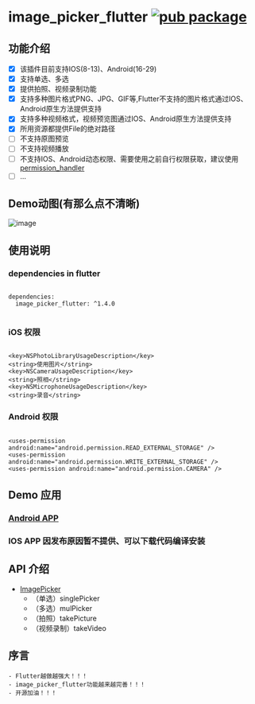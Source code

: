 # image_picker_flutter [![pub package](https://img.shields.io/pub/v/image_picker_flutter.svg)](https://pub.dartlang.org/packages/image_picker_flutter)
## 功能介绍

- [x] 该插件目前支持IOS(8-13)、Android(16-29)
- [x] 支持单选、多选
- [x] 提供拍照、视频录制功能
- [x] 支持多种图片格式PNG、JPG、GIF等,Flutter不支持的图片格式通过IOS、Android原生方法提供支持
- [x] 支持多种视频格式，视频预览图通过IOS、Android原生方法提供支持
- [x] 所用资源都提供File的绝对路径
- [ ] 不支持原图预览
- [ ] 不支持视频播放
- [ ] 不支持IOS、Android动态权限、需要使用之前自行权限获取，建议使用[permission_handler](https://github.com/BaseflowIT/flutter-permission-handler)
- [ ] ...

## Demo动图(有那么点不清晰)
![image](https://github.com/taijuan/image_picker_flutter/blob/master/image.gif)

## 使用说明

### dependencies in flutter

```

dependencies:
  image_picker_flutter: ^1.4.0
  
```

### iOS 权限

``` 

<key>NSPhotoLibraryUsageDescription</key>
<string>使用图片</string>
<key>NSCameraUsageDescription</key>
<string>照相</string>
<key>NSMicrophoneUsageDescription</key>
<string>录音</string>

```
### Android 权限

``` Android Permissions

<uses-permission android:name="android.permission.READ_EXTERNAL_STORAGE" />
<uses-permission android:name="android.permission.WRITE_EXTERNAL_STORAGE" />
<uses-permission android:name="android.permission.CAMERA" />

```
 

## Demo 应用

### [Android APP](https://fir.im/qfb8)

### IOS APP 因发布原因暂不提供、可以下载代码编译安装




## API 介绍
- [ImagePicker](https://github.com/taijuan/image_picker_flutter/blob/master/lib/src/image_picker.dart)
  - （单选）singlePicker
  - （多选）mulPicker
  - （拍照）takePicture
  - （视频录制）takeVideo


## 序言
    - Flutter越做越强大！！！
    - image_picker_flutter功能越来越完善！！！
    - 开源加油！！！
